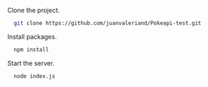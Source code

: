 Clone the project.

```bash
  git clone https://github.com/juanvaleriand/Pokeapi-test.git
```

Install packages.

```bash
  npm install
```

Start the server.

```bash
  node index.js
```